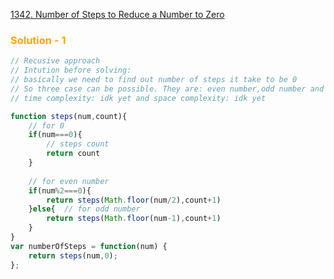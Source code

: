 [1342. Number of Steps to Reduce a Number to Zero](https://leetcode.com/problems/number-of-steps-to-reduce-a-number-to-zero/)


### <span style="color:orange; font-weight:700">Solution - 1 </span>

```javascript
// Recusive approach
// Intution before solving: 
// basically we need to find out number of steps it take to be 0 
// So three case can be possible. They are: even number,odd number and when it will be 0 
// time complexity: idk yet and space complexity: idk yet

function steps(num,count){
    // for 0
    if(num===0){
        // steps count
        return count
    }
    
    // for even number
    if(num%2===0){
        return steps(Math.floor(num/2),count+1)
    }else{  // for odd number
        return steps(Math.floor(num-1),count+1)
    }
}
var numberOfSteps = function(num) {  
    return steps(num,0);
};
```
